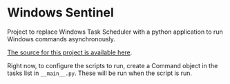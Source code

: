 # Windows Sentinel

Project to replace Windows Task Scheduler with a python application to run
Windows commands asynchronously.

[The source for this project is available here][src].

Right now, to configure the scripts to run, create a Command object in the tasks
list in ``__main__.py``.  These will be run when the script is run.

[src]: https://github.com/pypa/sampleproject

